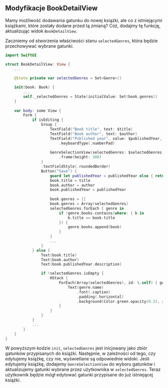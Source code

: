 

## Modyfikacje BookDetailView

Mamy możliwość dodawania gatunku do nowej książki, ale co z istniejącymi książkami, które zostały dodane przed tą zmianą? Cóż, dodajmy tę funkcję, aktualizując widok `BookDetailView`.

Zaczniemy od stworzenia właściwości stanu `selectedGenres`, która będzie przechowywać wybrane gatunki.

```swift
import SwiftUI

struct BookDetailView: View {
    ...
    
    @State private var selectedGenres = Set<Genre>()

    init(book: Book) {
        ...
        self._selectedGenres = State(initialValue: Set(book.genres))
    }
    
    var body: some View {
        Form {
            if isEditing {
                Group {
                    TextField("Book title", text: $title)
                    TextField("Book author", text: $author)
                    TextField("Published year", value: $publishedYear, formatter: NumberFormatter())
                        .keyboardType(.numberPad)
                    
                    GenreSelectionView(selectedGenres: $selectedGenres)
                        .frame(height: 300)
                }
                .textFieldStyle(.roundedBorder)
                Button("Save") {
                    guard let publishedYear = publishedYear else { return }
                    book.title = title
                    book.author = author
                    book.publishedYear = publishedYear
                    
                    book.genres = []
                    book.genres = Array(selectedGenres)
                    selectedGenres.forEach { genre in
                        if !genre.books.contains(where: { b in
                            b.title == book.title
                        }) {
                            genre.books.append(book)
                        }
                    }
                    ...
                }
            } else {
                Text(book.title)
                Text(book.author)
                Text(book.publishedYear.description)

                if !selectedGenres.isEmpty {
                    HStack {
                        ForEach(Array(selectedGenres), id: \.self) { genre in
                            Text(genre.name)
                                .font(.caption)
                                .padding(.horizontal)
                                .background(Color.green.opacity(0.3), in: Capsule())
                        }
                    }
                }
            }
            ...
        }
    }
}
```

W powyższym kodzie `init`, `selectedGenres` jest inicjowany jako zbiór gatunków przypisanych do książki. Następnie, w zależności od tego, czy edytujemy książkę, czy nie, wyświetlane są odpowiednie widoki. Jeśli edytujemy książkę, dodajemy `GenreSelectionView` do wyboru gatunków i aktualizujemy gatunki wybrane przez użytkownika w `selectedGenres`. Teraz użytkownik będzie mógł edytować gatunki przypisane do już istniejącej książki.